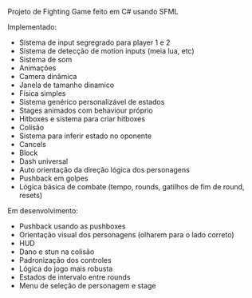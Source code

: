 Projeto de Fighting Game feito em C# usando SFML 

Implementado:
- Sistema de input segregrado para player 1 e 2
- Sistema de detecção de motion inputs (meia lua, etc)
- Sistema de som
- Animações
- Camera dinâmica
- Janela de tamanho dinamico
- Física simples
- Sistema genérico personalizável de estados
- Stages animados com behaviour próprio
- Hitboxes e sistema para criar hitboxes
- Colisão
- Sistema para inferir estado no oponente
- Cancels
- Block
- Dash universal
- Auto orientação da direção lógica dos personagens
- Pushback em golpes
- Lógica básica de combate (tempo, rounds, gatilhos de fim de round, resets)

Em desenvolvimento:
- Pushback usando as pushboxes
- Orientação visual dos personagens (olharem para o lado correto)
- HUD
- Dano e stun na colisão
- Padronização dos controles
- Lógica do jogo mais robusta
- Estados de intervalo entre rounds
- Menu de seleção de personagem e stage
